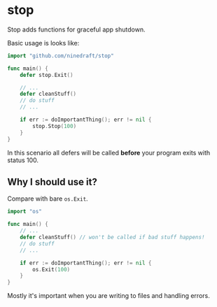 # stop

Stop adds functions for graceful app shutdown.

Basic usage is looks like:

```go
import "github.com/ninedraft/stop"

func main() {
    defer stop.Exit()

    // ... 
    defer cleanStuff()
    // do stuff
    // ...

    if err := doImportantThing(); err != nil {
        stop.Stop(100)
    }
}
```

In this scenario all defers will be called **before** your program exits with status 100.

## Why I should use it?
Compare with bare `os.Exit`.

```go
import "os"

func main() {    
    // ... 
    defer cleanStuff() // won't be called if bad stuff happens!
    // do stuff
    // ...

    if err := doImportantThing(); err != nil {
        os.Exit(100)
    }
}

```

Mostly it's important when you are writing to files and handling errors.